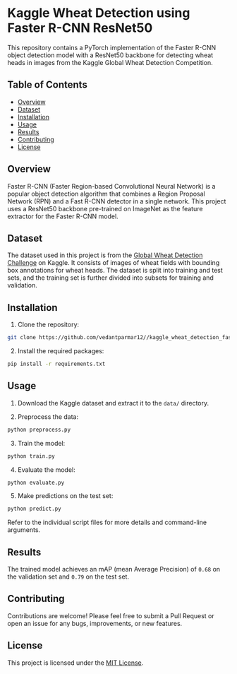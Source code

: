 # Kaggle Wheat Detection using Faster R-CNN ResNet50

This repository contains a PyTorch implementation of the Faster R-CNN object detection model with a ResNet50 backbone for detecting wheat heads in images from the Kaggle Global Wheat Detection Competition.

## Table of Contents

- [Overview](#overview)
- [Dataset](#dataset)
- [Installation](#installation)
- [Usage](#usage)
- [Results](#results)
- [Contributing](#contributing)
- [License](#license)

## Overview

Faster R-CNN (Faster Region-based Convolutional Neural Network) is a popular object detection algorithm that combines a Region Proposal Network (RPN) and a Fast R-CNN detector in a single network. This project uses a ResNet50 backbone pre-trained on ImageNet as the feature extractor for the Faster R-CNN model.

## Dataset

The dataset used in this project is from the [Global Wheat Detection Challenge](https://www.kaggle.com/c/global-wheat-detection) on Kaggle. It consists of images of wheat fields with bounding box annotations for wheat heads. The dataset is split into training and test sets, and the training set is further divided into subsets for training and validation.

## Installation

1. Clone the repository:

```bash
git clone https://github.com/vedantparmar12//kaggle_wheat_detection_faster_rcnn_resnet50.git
```

2. Install the required packages:

```bash
pip install -r requirements.txt
```

## Usage

1. Download the Kaggle dataset and extract it to the `data/` directory.

2. Preprocess the data:

```bash
python preprocess.py
```

3. Train the model:

```bash
python train.py
```

4. Evaluate the model:

```bash
python evaluate.py
```

5. Make predictions on the test set:

```bash
python predict.py
```

Refer to the individual script files for more details and command-line arguments.

## Results

The trained model achieves an mAP (mean Average Precision) of `0.68` on the validation set and `0.79` on the test set.

## Contributing

Contributions are welcome! Please feel free to submit a Pull Request or open an issue for any bugs, improvements, or new features.

## License

This project is licensed under the [MIT License](LICENSE).
